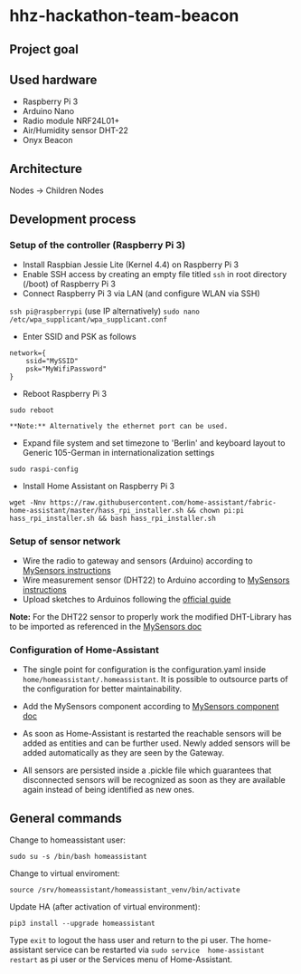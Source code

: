 # hhz-hackathon-team-beacon

## Project goal


## Used hardware
- Raspberry Pi 3
- Arduino Nano
- Radio module NRF24L01+
- Air/Humidity sensor DHT-22
- Onyx Beacon

## Architecture

Nodes -> Children Nodes


## Development process
### Setup of the controller (Raspberry Pi 3)
- Install Raspbian Jessie Lite (Kernel 4.4) on Raspberry Pi 3
- Enable SSH access by creating an empty file titled `ssh` in root directory (/boot) of Raspberry Pi 3
- Connect Raspberry Pi 3 via LAN (and configure WLAN via SSH)

`ssh pi@raspberrypi` (use IP alternatively)
`sudo nano /etc/wpa_supplicant/wpa_supplicant.conf`

- Enter SSID and PSK as follows
```
network={
    ssid="MySSID"
    psk="MyWifiPassword"
}
```
- Reboot Raspberry Pi 3
```
sudo reboot

**Note:** Alternatively the ethernet port can be used.
```
- Expand file system and set timezone to 'Berlin' and keyboard layout to Generic 105-German in internationalization settings
```
sudo raspi-config
```
- Install Home Assistant on Raspberry Pi 3
```
wget -Nnv https://raw.githubusercontent.com/home-assistant/fabric-home-assistant/master/hass_rpi_installer.sh && chown pi:pi hass_rpi_installer.sh && bash hass_rpi_installer.sh
```

### Setup of sensor network
- Wire the radio to gateway and sensors (Arduino) according to [MySensors instructions](https://www.mysensors.org/build/connect_radio)
- Wire measurement sensor (DHT22) to Arduino according to [MySensors instructions](https://www.mysensors.org/build/humidity)
- Upload sketches to Arduinos following the [official guide](https://www.arduino.cc/en/Main/Howto)

**Note:** For the DHT22 sensor to properly work the modified DHT-Library has to be imported as referenced in the [MySensors doc](https://www.mysensors.org/build/humidity)


### Configuration of Home-Assistant
- The single point for configuration is the configuration.yaml inside `home/homeassistant/.homeassistant`. It is possible to outsource parts of the configuration for better maintainability.

- Add the MySensors component according to [MySensors component doc](https://home-assistant.io/components/mysensors/)

- As soon as Home-Assistant is restarted the reachable sensors will be added as entities and can be further used. Newly added sensors will be added automatically as they are seen by the Gateway.

- All sensors are persisted inside a .pickle file which guarantees that disconnected sensors will be recognized as soon as they are available again instead of being identified as new ones.

## General commands
Change to homeassistant user:

`sudo su -s /bin/bash homeassistant`

Change to virtual enviroment:

`source /srv/homeassistant/homeassistant_venv/bin/activate`

Update HA (after activation of virtual environment):

`pip3 install --upgrade homeassistant`

Type `exit` to logout the hass user and return to the pi user. The home-assistant service can be restarted via `sudo service 
home-assistant restart` as pi user or the Services menu of Home-Assistant.
